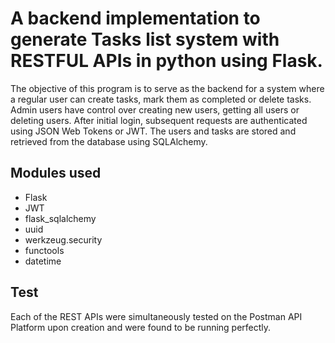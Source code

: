 # A backend implementation to generate Tasks list system with RESTFUL APIs in python using Flask.

The objective of this program is to serve as the backend for a system where a regular user can create tasks, mark them as completed or delete tasks. Admin users have control over creating new users, getting all users or deleting users. After initial login, subsequent requests are authenticated using JSON Web Tokens or JWT. The users and tasks are stored and retrieved from the database using SQLAlchemy.

## Modules used

- Flask 
- JWT
- flask_sqlalchemy
- uuid
- werkzeug.security
- functools
- datetime

## Test

Each of the REST APIs were simultaneously tested on the Postman API Platform upon creation and were found to be running perfectly.


